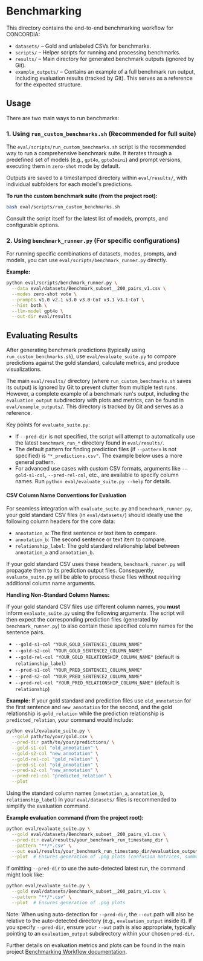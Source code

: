 # Benchmarking

This directory contains the end-to-end benchmarking workflow for CONCORDIA:

- `datasets/` – Gold and unlabeled CSVs for benchmarks.
- `scripts/` – Helper scripts for running and processing benchmarks.
- `results/` – Main directory for generated benchmark outputs (ignored by Git).
- `example_outputs/` – Contains an example of a full benchmark run output, including evaluation results (tracked by Git). This serves as a reference for the expected structure.

## Usage

There are two main ways to run benchmarks:

### 1. Using `run_custom_benchmarks.sh` (Recommended for full suite)

The `eval/scripts/run_custom_benchmarks.sh` script is the recommended way to run a comprehensive benchmark suite. It iterates through a predefined set of models (e.g., `gpt4o`, `gpto3mini`) and prompt versions, executing them in `zero-shot` mode by default.

Outputs are saved to a timestamped directory within `eval/results/`, with individual subfolders for each model's predictions.

**To run the custom benchmark suite (from the project root):**
```bash
bash eval/scripts/run_custom_benchmarks.sh
```
Consult the script itself for the latest list of models, prompts, and configurable options.

### 2. Using `benchmark_runner.py` (For specific configurations)

For running specific combinations of datasets, modes, prompts, and models, you can use `eval/scripts/benchmark_runner.py` directly.

**Example:**
```bash
python eval/scripts/benchmark_runner.py \
  --data eval/datasets/Benchmark_subset__200_pairs_v1.csv \
  --modes zero-shot vote \
  --prompts v1.0 v2.1 v3.0 v3.0-CoT v3.1 v3.1-CoT \
  --hint both \
  --llm-model gpt4o \
  --out-dir eval/results
```

## Evaluating Results

After generating benchmark predictions (typically using `run_custom_benchmarks.sh`), use `eval/evaluate_suite.py` to compare predictions against the gold standard, calculate metrics, and produce visualizations.

The main `eval/results/` directory (where `run_custom_benchmarks.sh` saves its output) is ignored by Git to prevent clutter from multiple test runs. However, a complete example of a benchmark run's output, including the `evaluation_output` subdirectory with plots and metrics, can be found in `eval/example_outputs/`. This directory is tracked by Git and serves as a reference.

Key points for `evaluate_suite.py`:
- If `--pred-dir` is not specified, the script will attempt to automatically use the latest `benchmark_run_*` directory found in `eval/results/`.
- The default pattern for finding prediction files (if `--pattern` is not specified) is `"*_predictions.csv"`. The example below uses a more general pattern.
- For advanced use cases with custom CSV formats, arguments like `--gold-s1-col`, `--pred-rel-col`, etc., are available to specify column names. Run `python eval/evaluate_suite.py --help` for details.

#### CSV Column Name Conventions for Evaluation

For seamless integration with `evaluate_suite.py` and `benchmark_runner.py`, your gold standard CSV files (in `eval/datasets/`) should ideally use the following column headers for the core data:

*   `annotation_a`: The first sentence or text item to compare.
*   `annotation_b`: The second sentence or text item to compare.
*   `relationship_label`: The gold standard relationship label between `annotation_a` and `annotation_b`.

If your gold standard CSV uses these headers, `benchmark_runner.py` will propagate them to its prediction output files. Consequently, `evaluate_suite.py` will be able to process these files without requiring additional column name arguments.

**Handling Non-Standard Column Names:**

If your gold standard CSV files use different column names, you **must** inform `evaluate_suite.py` using the following arguments. The script will then expect the corresponding prediction files (generated by `benchmark_runner.py`) to also contain these specified column names for the sentence pairs.

*   `--gold-s1-col "YOUR_GOLD_SENTENCE1_COLUMN_NAME"`
*   `--gold-s2-col "YOUR_GOLD_SENTENCE2_COLUMN_NAME"`
*   `--gold-rel-col "YOUR_GOLD_RELATIONSHIP_COLUMN_NAME"` (default is `relationship_label`)
*   `--pred-s1-col "YOUR_PRED_SENTENCE1_COLUMN_NAME"`
*   `--pred-s2-col "YOUR_PRED_SENTENCE2_COLUMN_NAME"`
*   `--pred-rel-col "YOUR_PRED_RELATIONSHIP_COLUMN_NAME"` (default is `relationship`)

**Example:** If your gold standard and prediction files use `old_annotation` for the first sentence and `new_annotation` for the second, and the gold relationship is `gold_relation` while the prediction relationship is `predicted_relation`, your command would include:

```bash
python eval/evaluate_suite.py \
  --gold path/to/your/gold.csv \
  --pred-dir path/to/your/predictions/ \
  --gold-s1-col "old_annotation" \
  --gold-s2-col "new_annotation" \
  --gold-rel-col "gold_relation" \
  --pred-s1-col "old_annotation" \
  --pred-s2-col "new_annotation" \
  --pred-rel-col "predicted_relation" \
  --plot
```
Using the standard column names (`annotation_a`, `annotation_b`, `relationship_label`) in your `eval/datasets/` files is recommended to simplify the evaluation command.

**Example evaluation command (from the project root):**
```bash
python eval/evaluate_suite.py \
  --gold eval/datasets/Benchmark_subset__200_pairs_v1.csv \
  --pred-dir eval/results/your_benchmark_run_timestamp_dir \
  --pattern "**/*.csv" \
  --out eval/results/your_benchmark_run_timestamp_dir/evaluation_output \
  --plot  # Ensures generation of .png plots (confusion matrices, summary charts)
```

If omitting `--pred-dir` to use the auto-detected latest run, the command might look like:
```bash
python eval/evaluate_suite.py \
  --gold eval/datasets/Benchmark_subset__200_pairs_v1.csv \
  --pattern "**/*.csv" \
  --plot  # Ensures generation of .png plots
```
Note: When using auto-detection for `--pred-dir`, the `--out` path will also be relative to the auto-detected directory (e.g., `evaluation_output` inside it). If you specify `--pred-dir`, ensure your `--out` path is also appropriate, typically pointing to an `evaluation_output` subdirectory within your chosen `pred-dir`.

Further details on evaluation metrics and plots can be found in the main project [Benchmarking Workflow documentation](../../docs/benchmarking.md).
